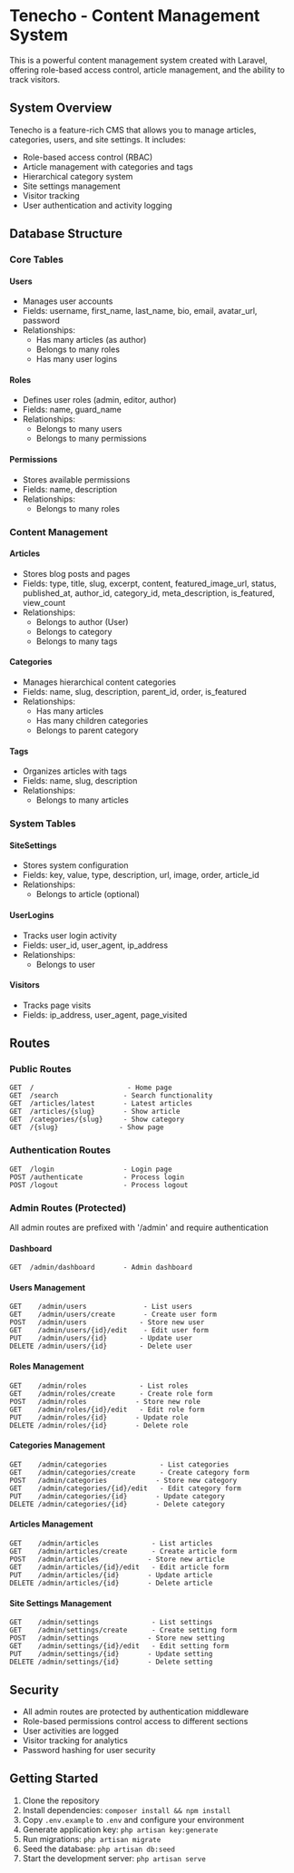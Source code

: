 # Tenecho - Content Management System

This is a powerful content management system created with Laravel, offering role-based access control, article management, and the ability to track visitors.

## System Overview

Tenecho is a feature-rich CMS that allows you to manage articles, categories, users, and site settings. It includes:

- Role-based access control (RBAC)
- Article management with categories and tags
- Hierarchical category system
- Site settings management
- Visitor tracking
- User authentication and activity logging

## Database Structure

### Core Tables

#### Users
- Manages user accounts
- Fields: username, first_name, last_name, bio, email, avatar_url, password
- Relationships:
  - Has many articles (as author)
  - Belongs to many roles
  - Has many user logins

#### Roles
- Defines user roles (admin, editor, author)
- Fields: name, guard_name
- Relationships:
  - Belongs to many users
  - Belongs to many permissions

#### Permissions
- Stores available permissions
- Fields: name, description
- Relationships:
  - Belongs to many roles

### Content Management

#### Articles
- Stores blog posts and pages
- Fields: type, title, slug, excerpt, content, featured_image_url, status, published_at, author_id, category_id, meta_description, is_featured, view_count
- Relationships:
  - Belongs to author (User)
  - Belongs to category
  - Belongs to many tags

#### Categories
- Manages hierarchical content categories
- Fields: name, slug, description, parent_id, order, is_featured
- Relationships:
  - Has many articles
  - Has many children categories
  - Belongs to parent category

#### Tags
- Organizes articles with tags
- Fields: name, slug, description
- Relationships:
  - Belongs to many articles

### System Tables

#### SiteSettings
- Stores system configuration
- Fields: key, value, type, description, url, image, order, article_id
- Relationships:
  - Belongs to article (optional)

#### UserLogins
- Tracks user login activity
- Fields: user_id, user_agent, ip_address
- Relationships:
  - Belongs to user

#### Visitors
- Tracks page visits
- Fields: ip_address, user_agent, page_visited

## Routes

### Public Routes
```
GET  /                       - Home page
GET  /search                - Search functionality
GET  /articles/latest       - Latest articles
GET  /articles/{slug}       - Show article
GET  /categories/{slug}     - Show category
GET  /{slug}               - Show page
```

### Authentication Routes
```
GET  /login                 - Login page
POST /authenticate          - Process login
POST /logout                - Process logout
```

### Admin Routes (Protected)
All admin routes are prefixed with '/admin' and require authentication

#### Dashboard
```
GET  /admin/dashboard       - Admin dashboard
```

#### Users Management
```
GET    /admin/users              - List users
GET    /admin/users/create       - Create user form
POST   /admin/users             - Store new user
GET    /admin/users/{id}/edit    - Edit user form
PUT    /admin/users/{id}        - Update user
DELETE /admin/users/{id}        - Delete user
```

#### Roles Management
```
GET    /admin/roles             - List roles
GET    /admin/roles/create      - Create role form
POST   /admin/roles            - Store new role
GET    /admin/roles/{id}/edit   - Edit role form
PUT    /admin/roles/{id}       - Update role
DELETE /admin/roles/{id}       - Delete role
```

#### Categories Management
```
GET    /admin/categories             - List categories
GET    /admin/categories/create      - Create category form
POST   /admin/categories            - Store new category
GET    /admin/categories/{id}/edit   - Edit category form
PUT    /admin/categories/{id}       - Update category
DELETE /admin/categories/{id}       - Delete category
```

#### Articles Management
```
GET    /admin/articles             - List articles
GET    /admin/articles/create      - Create article form
POST   /admin/articles            - Store new article
GET    /admin/articles/{id}/edit   - Edit article form
PUT    /admin/articles/{id}       - Update article
DELETE /admin/articles/{id}       - Delete article
```

#### Site Settings Management
```
GET    /admin/settings             - List settings
GET    /admin/settings/create      - Create setting form
POST   /admin/settings            - Store new setting
GET    /admin/settings/{id}/edit   - Edit setting form
PUT    /admin/settings/{id}       - Update setting
DELETE /admin/settings/{id}       - Delete setting
```

## Security

- All admin routes are protected by authentication middleware
- Role-based permissions control access to different sections
- User activities are logged
- Visitor tracking for analytics
- Password hashing for user security

## Getting Started

1. Clone the repository
2. Install dependencies: `composer install && npm install`
3. Copy `.env.example` to `.env` and configure your environment
4. Generate application key: `php artisan key:generate`
5. Run migrations: `php artisan migrate`
6. Seed the database: `php artisan db:seed`
7. Start the development server: `php artisan serve`